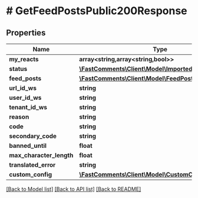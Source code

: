 # # GetFeedPostsPublic200Response

## Properties

Name | Type | Description | Notes
------------ | ------------- | ------------- | -------------
**my_reacts** | **array<string,array<string,bool>>** |  | [optional]
**status** | [**\FastComments\Client\Model\ImportedAPIStatusFAILED**](ImportedAPIStatusFAILED.md) |  |
**feed_posts** | [**\FastComments\Client\Model\FeedPost[]**](FeedPost.md) |  |
**url_id_ws** | **string** |  | [optional]
**user_id_ws** | **string** |  | [optional]
**tenant_id_ws** | **string** |  | [optional]
**reason** | **string** |  |
**code** | **string** |  |
**secondary_code** | **string** |  | [optional]
**banned_until** | **float** |  | [optional]
**max_character_length** | **float** |  | [optional]
**translated_error** | **string** |  | [optional]
**custom_config** | [**\FastComments\Client\Model\CustomConfigParameters**](CustomConfigParameters.md) |  | [optional]

[[Back to Model list]](../../README.md#models) [[Back to API list]](../../README.md#endpoints) [[Back to README]](../../README.md)
